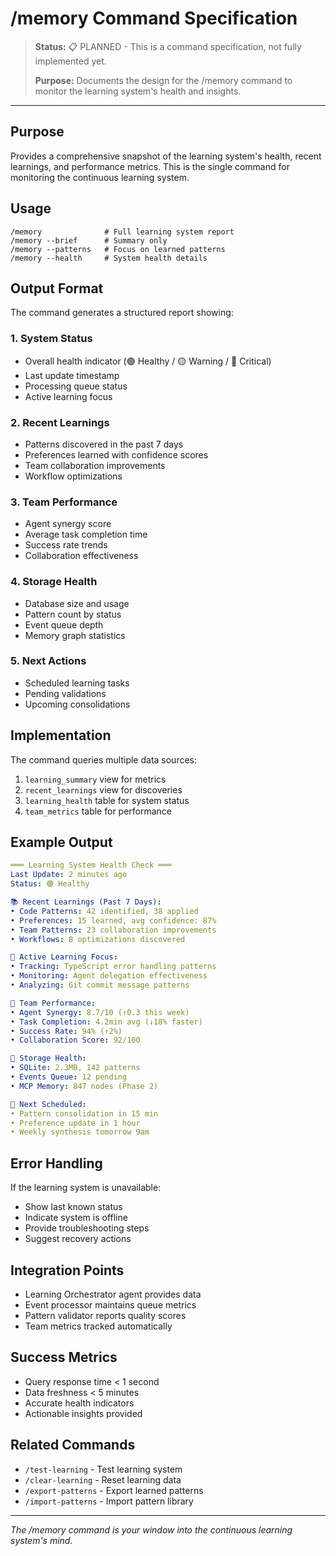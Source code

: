 # /memory Command Specification

> **Status:** 📋 PLANNED - This is a command specification, not fully implemented yet.
>
> **Purpose:** Documents the design for the /memory command to monitor the learning system's health and insights.

---

## Purpose
Provides a comprehensive snapshot of the learning system's health, recent learnings, and performance metrics. This is the single command for monitoring the continuous learning system.

## Usage
```
/memory              # Full learning system report
/memory --brief      # Summary only
/memory --patterns   # Focus on learned patterns
/memory --health     # System health details
```

## Output Format

The command generates a structured report showing:

### 1. System Status
- Overall health indicator (🟢 Healthy / 🟡 Warning / 🔴 Critical)
- Last update timestamp
- Processing queue status
- Active learning focus

### 2. Recent Learnings
- Patterns discovered in the past 7 days
- Preferences learned with confidence scores
- Team collaboration improvements
- Workflow optimizations

### 3. Team Performance
- Agent synergy score
- Average task completion time
- Success rate trends
- Collaboration effectiveness

### 4. Storage Health
- Database size and usage
- Pattern count by status
- Event queue depth
- Memory graph statistics

### 5. Next Actions
- Scheduled learning tasks
- Pending validations
- Upcoming consolidations

## Implementation

The command queries multiple data sources:
1. `learning_summary` view for metrics
2. `recent_learnings` view for discoveries
3. `learning_health` table for system status
4. `team_metrics` table for performance

## Example Output

```yaml
═══ Learning System Health Check ═══
Last Update: 2 minutes ago
Status: 🟢 Healthy

📚 Recent Learnings (Past 7 Days):
• Code Patterns: 42 identified, 38 applied
• Preferences: 15 learned, avg confidence: 87%
• Team Patterns: 23 collaboration improvements
• Workflows: 8 optimizations discovered

🎯 Active Learning Focus:
• Tracking: TypeScript error handling patterns
• Monitoring: Agent delegation effectiveness
• Analyzing: Git commit message patterns

👥 Team Performance:
• Agent Synergy: 8.7/10 (↑0.3 this week)
• Task Completion: 4.2min avg (↓18% faster)
• Success Rate: 94% (↑2%)
• Collaboration Score: 92/100

💾 Storage Health:
• SQLite: 2.3MB, 142 patterns
• Events Queue: 12 pending
• MCP Memory: 847 nodes (Phase 2)

🔄 Next Scheduled:
• Pattern consolidation in 15 min
• Preference update in 1 hour
• Weekly synthesis tomorrow 9am
```

## Error Handling

If the learning system is unavailable:
- Show last known status
- Indicate system is offline
- Provide troubleshooting steps
- Suggest recovery actions

## Integration Points

- Learning Orchestrator agent provides data
- Event processor maintains queue metrics
- Pattern validator reports quality scores
- Team metrics tracked automatically

## Success Metrics

- Query response time < 1 second
- Data freshness < 5 minutes
- Accurate health indicators
- Actionable insights provided

## Related Commands

- `/test-learning` - Test learning system
- `/clear-learning` - Reset learning data
- `/export-patterns` - Export learned patterns
- `/import-patterns` - Import pattern library

---

*The /memory command is your window into the continuous learning system's mind.*